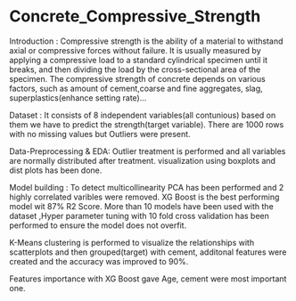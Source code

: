 # Concrete_Compressive_Strength
Introduction : Compressive strength is the ability of a material to withstand axial or compressive forces without failure. 
 It is usually measured by applying a compressive load to a standard cylindrical specimen until it breaks, 
 and then dividing the load by the cross-sectional area of the specimen. The compressive strength of concrete
 depends on various factors, such as amount of cement,coarse and fine aggregates, slag, superplastics(enhance setting rate)...

Dataset : It consists of 8 independent variables(all contunious) based on them we have to predict the strength(target
variable). There are 1000 rows with no missing values but Outliers were present.

Data-Preprocessing & EDA: Outlier treatment is performed and all variables are normally distributed after treatment.
 visualization using boxplots and dist plots has been done.

Model building : To detect multicollinearity PCA has been performed and 2 highly correlated varibles were removed.
XG Boost is the best performing model wit 87% R2 Score. 
More than 10 models have been used with the dataset ,Hyper parameter tuning with 10 fold cross validation has been 
performed to ensure the model does not overfit.

K-Means clustering is performed to visualize  the relationships with scatterplots and then grouped(target) with cement,
additonal features were created and the accuracy was improved to 90%.

Features importance with XG Boost gave Age, cement were most important one.
